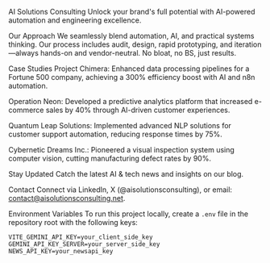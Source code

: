 AI Solutions Consulting
Unlock your brand's full potential with AI-powered automation and engineering excellence.

Our Approach
We seamlessly blend automation, AI, and practical systems thinking. Our process includes audit, design, rapid prototyping, and iteration—always hands-on and vendor-neutral. No bloat, no BS, just results.

Case Studies
Project Chimera: Enhanced data processing pipelines for a Fortune 500 company, achieving a 300% efficiency boost with AI and n8n automation.

Operation Neon: Developed a predictive analytics platform that increased e-commerce sales by 40% through AI-driven customer experiences.

Quantum Leap Solutions: Implemented advanced NLP solutions for customer support automation, reducing response times by 75%.

Cybernetic Dreams Inc.: Pioneered a visual inspection system using computer vision, cutting manufacturing defect rates by 90%.

Stay Updated
Catch the latest AI & tech news and insights on our blog.

Contact
Connect via LinkedIn, X (@aisolutionsconsulting), or email: contact@aisolutionsconsulting.net.

Environment Variables
To run this project locally, create a `.env` file in the repository root with the following keys:

```
VITE_GEMINI_API_KEY=your_client_side_key
GEMINI_API_KEY_SERVER=your_server_side_key
NEWS_API_KEY=your_newsapi_key
```

